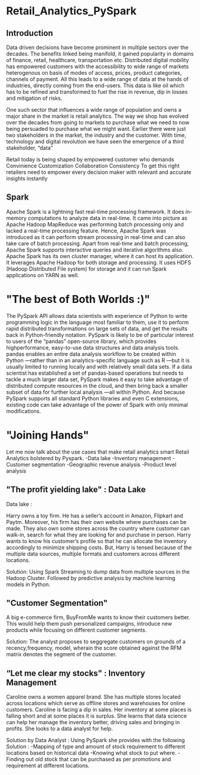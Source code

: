 # Retail_Analytics_PySpark

## Introduction 
Data driven decisions have become prominent in multiple sectors over the decades. The benefits linked being manifold, it gained popularity in domains of finance, retail, healthcare, transportation etc. Distributed digital mobility has empowered customers with the accessibility to wide range of markets heterogenous on basis of modes of access, prices, product categories, channels of payment. All this leads to a wide range of data at the hands of industries, directly coming from the end-users. This data is like oil which has to be refined and transformed to fuel the rise in revenue, dip in losses and mitigation of risks. 

One such sector that influences a wide range of population and owns a major share in the market is retail analytics. The way we shop has evolved over the decades from going to markets to purchase what we need to now being persuaded to purchase what we might want. Earlier there were just two stakeholders in the market, the industry and the customer. With time, technology and digital revolution we have seen the emergence of a third stakeholder, “data” 

Retail today is being shaped by empowered customer who demands 
Convinience 
Customization 
Collaboration 
Consistency 
To get this right retailers need to empower every decision maker with relevant and accurate insights instantly 

## Spark

Apache Spark is a lightning fast real-time processing framework. It does in-memory computations to analyze data in real-time. It came into picture as Apache Hadoop MapReduce was performing batch processing only and lacked a real-time processing feature. Hence, Apache Spark was introduced as it can perform stream processing in real-time and can also take care of batch processing.
Apart from real-time and batch processing, Apache Spark supports interactive queries and iterative algorithms also. Apache Spark has its own cluster manager, where it can host its application. It leverages Apache Hadoop for both storage and processing. It uses HDFS (Hadoop Distributed File system) for storage and it can run Spark applications on YARN as well.


# "The best of Both Worlds :)"

The PySpark API allows data scientists with experience of Python to write programming logic in the language most familiar to them, use it to perform rapid distributed transformations on large sets of data, and get the results back in Python-friendly notation. PySpark is likely to be of particular interest to users of the “pandas” open-source library, which provides highperformance, easy-to-use data structures and data analysis tools. pandas enables an entire data analysis workflow to be created within Python —rather than in an analytics-specific language such as R —but it is usually limited to running locally and with relatively small data sets. If a data scientist has established a set of pandas-based operations but needs to tackle a much larger data set, PySpark makes it easy to take advantage of distributed compute resources in the cloud, and then bring back a smaller subset of data for further local analysis —all within Python. And because PySpark supports all standard Python libraries and even C extensions, existing code can take advantage of the power of Spark with only minimal modifications.

# "Joining Hands" 

Let me now talk about the use cases that make retail analytics smart Retail Analytics bolstered by Pyspark. 
-Data lake 
-Inventory management 
-Customer segmentation 
-Geographic revenue analysis 
-Product level analysis 

## "The profit yielding lake" : Data Lake 

Data lake :

Harry owns a toy firm. He has a seller’s account in Amazon, Flipkart and Paytm. Moreover, his firm has their own website where purchases can be made. They also own some stores across the country where customer can walk-in, search for what they are looking for and purchase in person. Harry wants to know his customer’s profile so that he can allocate the inventory accordingly to minimize shipping costs. But, Harry is tensed because of the multiple data sources, multiple formats and customers across different locations. 

Solution: 
Using Spark Streaming to dump data from multiple sources in the Hadoop Cluster. Followed by predictive analysis by machine learning models in Python. 

## "Customer Segmentation" 

A big e-commerce firm, BuyFromMe wants to know their customers better. This would help them push personalized campaigns, introduce new products while focusing on different customer segments. 

Solution: 
The analyst proposes to seggregate customers on grounds of a recency,frequency, model, wherain the score obtained against the RFM matrix denotes the segment of the customer. 


## “Let me clear my stocks" : Inventory Management 

Caroline owns a women apparel brand. She has multiple stores located across locations which serve as offline stores and warehouses for online customers. Caroline is facing a dip in sales. Her inventory at some places is falling short and at some places it is surplus. She learns that data science can help her manage the inventory better, driving sales and bringing in profits. She looks to a data analyst for help. 

Solution by Data Analyst : 
Using PySpark she provides with the following Solution : 
-Mapping of type and amount of stock requirement to different locations based on historical data 
-Knowing what stock to put where. 
-Finding out old stock that can be purchased as per promotions and requirement at different locations. 




